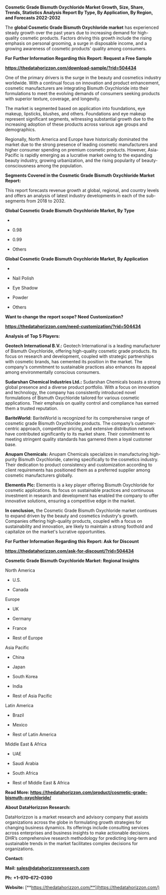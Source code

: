 **Cosmetic Grade Bismuth Oxychloride Market Growth, Size, Share, Trends,
Statistics Analysis Report By Type, By Application, By Region, and
Forecasts 2022-2032**

The **global Cosmetic Grade Bismuth Oxychloride market** has experienced
steady growth over the past years due to increasing demand for
high-quality cosmetic products. Factors driving this growth include the
rising emphasis on personal grooming, a surge in disposable income, and
a growing awareness of cosmetic products' quality among consumers.

**For Further Information Regarding this Report: Request a Free Sample**

**<https://thedatahorizzon.com/download-sample/?rid=504434>**

One of the primary drivers is the surge in the beauty and cosmetics
industry worldwide. With a continual focus on innovation and product
enhancement, cosmetic manufacturers are integrating Bismuth Oxychloride
into their formulations to meet the evolving demands of consumers
seeking products with superior texture, coverage, and longevity.

The market is segmented based on application into foundations, eye
makeup, lipsticks, blushes, and others. Foundations and eye makeup
represent significant segments, witnessing substantial growth due to the
increasing adoption of these products across various age groups and
demographics.

Regionally, North America and Europe have historically dominated the
market due to the strong presence of leading cosmetic manufacturers and
higher consumer spending on premium cosmetic products. However,
Asia-Pacific is rapidly emerging as a lucrative market owing to the
expanding beauty industry, growing urbanization, and the rising
popularity of beauty-consciousness among the population.

**Segments Covered in the Cosmetic Grade Bismuth Oxychloride Market
Report:**

This report forecasts revenue growth at global, regional, and country
levels and offers an analysis of latest industry developments in each of
the sub-segments from 2018 to 2032.

**Global Cosmetic Grade Bismuth Oxychloride Market, By Type**

-   

-   0.98

-   0.99

-   Others

**Global Cosmetic Grade Bismuth Oxychloride Market, By Application**

-   

-   Nail Polish

-   Eye Shadow

-   Powder

-   Others

**Want to change the report scope? Need Customization?**

**<https://thedatahorizzon.com/need-customization/?rid=504434>**

**Analysis of Top 5 Players:**

**Geotech International B.V.:** Geotech International is a leading
manufacturer of Bismuth Oxychloride, offering high-quality cosmetic
grade products. Its focus on research and development, coupled with
strategic partnerships with cosmetic brands, has cemented its position
in the market. The company's commitment to sustainable practices also
enhances its appeal among environmentally conscious consumers.

**Sudarshan Chemical Industries Ltd.:** Sudarshan Chemicals boasts a
strong global presence and a diverse product portfolio. With a focus on
innovation and technology, the company has consistently introduced novel
formulations of Bismuth Oxychloride tailored for various cosmetic
applications. Their emphasis on quality control and compliance has
earned them a trusted reputation.

**BariteWorld:** BariteWorld is recognized for its comprehensive range
of cosmetic grade Bismuth Oxychloride products. The company’s
customer-centric approach, competitive pricing, and extensive
distribution network have contributed significantly to its market share.
Their commitment to meeting stringent quality standards has garnered
them a loyal customer base.

**Anupam Chemicals:** Anupam Chemicals specializes in manufacturing
high-purity Bismuth Oxychloride, catering specifically to the cosmetics
industry. Their dedication to product consistency and customization
according to client requirements has positioned them as a preferred
supplier among cosmetic manufacturers globally.

**Elementis Plc:** Elementis is a key player offering Bismuth
Oxychloride for cosmetic applications. Its focus on sustainable
practices and continuous investment in research and development has
enabled the company to offer innovative solutions, ensuring a
competitive edge in the market.

**In conclusion,** the Cosmetic Grade Bismuth Oxychloride market
continues to expand driven by the beauty and cosmetics industry's
growth. Companies offering high-quality products, coupled with a focus
on sustainability and innovation, are likely to maintain a strong
foothold and capitalize on the market's lucrative opportunities.

**For Further Information Regarding this Report: Ask for Discount**

**<https://thedatahorizzon.com/ask-for-discount/?rid=504434>**

**Cosmetic Grade Bismuth Oxychloride Market: Regional Insights**

North America

-   U.S.

-   Canada

Europe

-   UK

-   Germany

-   France

-   Rest of Europe

Asia Pacific

-   China

-   Japan

-   South Korea

-   India

-   Rest of Asia Pacific

Latin America

-   Brazil

-   Mexico

-   Rest of Latin America

Middle East & Africa

-   UAE

-   Saudi Arabia

-   South Africa

-   Rest of Middle East & Africa

**Read More:
<https://thedatahorizzon.com/product/cosmetic-grade-bismuth-oxychloride/>**

**About DataHorizzon Research:**

DataHorizzon is a market research and advisory company that assists
organizations across the globe in formulating growth strategies for
changing business dynamics. Its offerings include consulting services
across enterprises and business insights to make actionable decisions.
DHR’s comprehensive research methodology for predicting long-term and
sustainable trends in the market facilitates complex decisions for
organizations.

**Contact:**

**Mail: <sales@datahorizzonresearch.com>**

**Ph:** **+1–970–672–0390**

**Website:**
[**https://thedatahorizzon.com/**](https://thedatahorizzon.com/)
